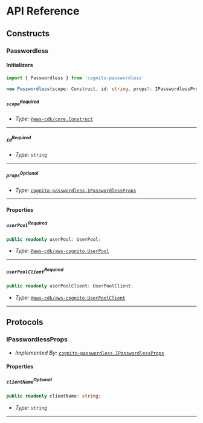# API Reference <a name="API Reference"></a>

## Constructs <a name="Constructs"></a>

### Passwordless <a name="cognito-passwordless.Passwordless"></a>

#### Initializers <a name="cognito-passwordless.Passwordless.Initializer"></a>

```typescript
import { Passwordless } from 'cognito-passwordless'

new Passwordless(scope: Construct, id: string, props?: IPasswordlessProps)
```

##### `scope`<sup>Required</sup> <a name="cognito-passwordless.Passwordless.parameter.scope"></a>

- *Type:* [`@aws-cdk/core.Construct`](#@aws-cdk/core.Construct)

---

##### `id`<sup>Required</sup> <a name="cognito-passwordless.Passwordless.parameter.id"></a>

- *Type:* `string`

---

##### `props`<sup>Optional</sup> <a name="cognito-passwordless.Passwordless.parameter.props"></a>

- *Type:* [`cognito-passwordless.IPasswordlessProps`](#cognito-passwordless.IPasswordlessProps)

---



#### Properties <a name="Properties"></a>

##### `userPool`<sup>Required</sup> <a name="cognito-passwordless.Passwordless.property.userPool"></a>

```typescript
public readonly userPool: UserPool;
```

- *Type:* [`@aws-cdk/aws-cognito.UserPool`](#@aws-cdk/aws-cognito.UserPool)

---

##### `userPoolClient`<sup>Required</sup> <a name="cognito-passwordless.Passwordless.property.userPoolClient"></a>

```typescript
public readonly userPoolClient: UserPoolClient;
```

- *Type:* [`@aws-cdk/aws-cognito.UserPoolClient`](#@aws-cdk/aws-cognito.UserPoolClient)

---




## Protocols <a name="Protocols"></a>

### IPasswordlessProps <a name="cognito-passwordless.IPasswordlessProps"></a>

- *Implemented By:* [`cognito-passwordless.IPasswordlessProps`](#cognito-passwordless.IPasswordlessProps)


#### Properties <a name="Properties"></a>

##### `clientName`<sup>Optional</sup> <a name="cognito-passwordless.IPasswordlessProps.property.clientName"></a>

```typescript
public readonly clientName: string;
```

- *Type:* `string`

---

